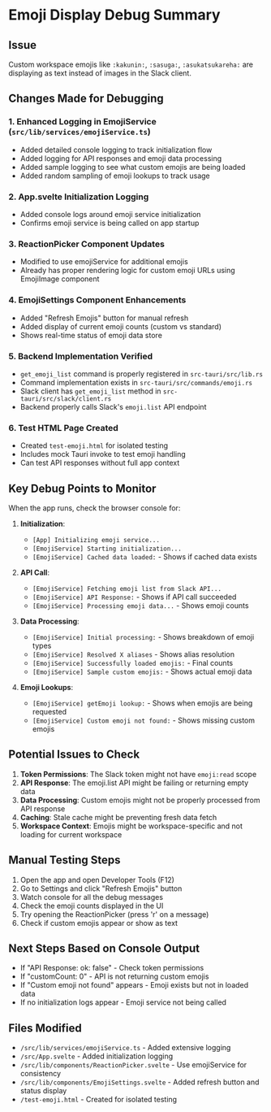 # Emoji Display Debug Summary

## Issue
Custom workspace emojis like `:kakunin:`, `:sasuga:`, `:asukatsukareha:` are displaying as text instead of images in the Slack client.

## Changes Made for Debugging

### 1. Enhanced Logging in EmojiService (`src/lib/services/emojiService.ts`)
- Added detailed console logging to track initialization flow
- Added logging for API responses and emoji data processing
- Added sample logging to see what custom emojis are being loaded
- Added random sampling of emoji lookups to track usage

### 2. App.svelte Initialization Logging
- Added console logs around emoji service initialization
- Confirms emoji service is being called on app startup

### 3. ReactionPicker Component Updates
- Modified to use emojiService for additional emojis
- Already has proper rendering logic for custom emoji URLs using EmojiImage component

### 4. EmojiSettings Component Enhancements
- Added "Refresh Emojis" button for manual refresh
- Added display of current emoji counts (custom vs standard)
- Shows real-time status of emoji data store

### 5. Backend Implementation Verified
- `get_emoji_list` command is properly registered in `src-tauri/src/lib.rs`
- Command implementation exists in `src-tauri/src/commands/emoji.rs`
- Slack client has `get_emoji_list` method in `src-tauri/src/slack/client.rs`
- Backend properly calls Slack's `emoji.list` API endpoint

### 6. Test HTML Page Created
- Created `test-emoji.html` for isolated testing
- Includes mock Tauri invoke to test emoji handling
- Can test API responses without full app context

## Key Debug Points to Monitor

When the app runs, check the browser console for:

1. **Initialization**:
   - `[App] Initializing emoji service...`
   - `[EmojiService] Starting initialization...`
   - `[EmojiService] Cached data loaded:` - Shows if cached data exists

2. **API Call**:
   - `[EmojiService] Fetching emoji list from Slack API...`
   - `[EmojiService] API Response:` - Shows if API call succeeded
   - `[EmojiService] Processing emoji data...` - Shows emoji counts

3. **Data Processing**:
   - `[EmojiService] Initial processing:` - Shows breakdown of emoji types
   - `[EmojiService] Resolved X aliases` - Shows alias resolution
   - `[EmojiService] Successfully loaded emojis:` - Final counts
   - `[EmojiService] Sample custom emojis:` - Shows actual emoji data

4. **Emoji Lookups**:
   - `[EmojiService] getEmoji lookup:` - Shows when emojis are being requested
   - `[EmojiService] Custom emoji not found:` - Shows missing custom emojis

## Potential Issues to Check

1. **Token Permissions**: The Slack token might not have `emoji:read` scope
2. **API Response**: The emoji.list API might be failing or returning empty data
3. **Data Processing**: Custom emojis might not be properly processed from API response
4. **Caching**: Stale cache might be preventing fresh data fetch
5. **Workspace Context**: Emojis might be workspace-specific and not loading for current workspace

## Manual Testing Steps

1. Open the app and open Developer Tools (F12)
2. Go to Settings and click "Refresh Emojis" button
3. Watch console for all the debug messages
4. Check the emoji counts displayed in the UI
5. Try opening the ReactionPicker (press 'r' on a message)
6. Check if custom emojis appear or show as text

## Next Steps Based on Console Output

- If "API Response: ok: false" - Check token permissions
- If "customCount: 0" - API is not returning custom emojis
- If "Custom emoji not found" appears - Emoji exists but not in loaded data
- If no initialization logs appear - Emoji service not being called

## Files Modified
- `/src/lib/services/emojiService.ts` - Added extensive logging
- `/src/App.svelte` - Added initialization logging
- `/src/lib/components/ReactionPicker.svelte` - Use emojiService for consistency
- `/src/lib/components/EmojiSettings.svelte` - Added refresh button and status display
- `/test-emoji.html` - Created for isolated testing